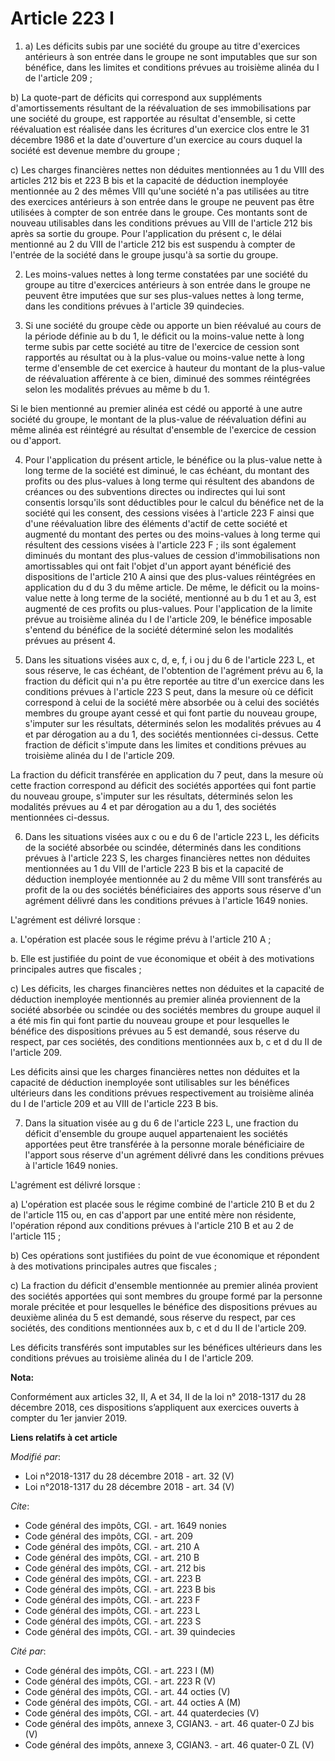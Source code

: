 # Article 223 I

1. a) Les déficits subis par une société du groupe au titre d'exercices antérieurs à son entrée dans le groupe ne sont
imputables que sur son bénéfice, dans les limites et conditions prévues au troisième alinéa du I de l'article 209 ;

b) La quote-part de déficits qui correspond aux suppléments d'amortissements résultant de la réévaluation de ses
immobilisations par une société du groupe, est rapportée au résultat d'ensemble, si cette réévaluation est réalisée dans les
écritures d'un exercice clos entre le 31 décembre 1986 et la date d'ouverture d'un exercice au cours duquel la société est
devenue membre du groupe ;

c) Les charges financières nettes non déduites mentionnées au 1 du VIII des articles 212 bis et 223 B bis et la capacité de
déduction inemployée mentionnée au 2 des mêmes VIII qu'une société n'a pas utilisées au titre des exercices antérieurs à son
entrée dans le groupe ne peuvent pas être utilisées à compter de son entrée dans le groupe. Ces montants sont de nouveau
utilisables dans les conditions prévues au VIII de l'article 212 bis après sa sortie du groupe. Pour l'application du présent
c, le délai mentionné au 2 du VIII de l'article 212 bis est suspendu à compter de l'entrée de la société dans le groupe
jusqu'à sa sortie du groupe.

2. Les moins-values nettes à long terme constatées par une société du groupe au titre d'exercices antérieurs à son entrée
dans le groupe ne peuvent être imputées que sur ses plus-values nettes à long terme, dans les conditions prévues à l'article
39 quindecies.

3. Si une société du groupe cède ou apporte un bien réévalué au cours de la période définie au b du 1, le déficit ou la
moins-value nette à long terme subis par cette société au titre de l'exercice de cession sont rapportés au résultat ou à la
plus-value ou moins-value nette à long terme d'ensemble de cet exercice à hauteur du montant de la plus-value de réévaluation
afférente à ce bien, diminué des sommes réintégrées selon les modalités prévues au même b du 1.

Si le bien mentionné au premier alinéa est cédé ou apporté à une autre société du groupe, le montant de la plus-value de
réévaluation défini au même alinéa est réintégré au résultat d'ensemble de l'exercice de cession ou d'apport.

4. Pour l'application du présent article, le bénéfice ou la plus-value nette à long terme de la société est diminué, le cas
échéant, du montant des profits ou des plus-values à long terme qui résultent des abandons de créances ou des subventions
directes ou indirectes qui lui sont consentis lorsqu'ils sont déductibles pour le calcul du bénéfice net de la société qui
les consent, des cessions visées à l'article 223 F ainsi que d'une réévaluation libre des éléments d'actif de cette société
et augmenté du montant des pertes ou des moins-values à long terme qui résultent des cessions visées à l'article 223 F ; ils
sont également diminués du montant des plus-values de cession d'immobilisations non amortissables qui ont fait l'objet d'un
apport ayant bénéficié des dispositions de l'article 210 A ainsi que des plus-values réintégrées en application du d du 3 du
même article. De même, le déficit ou la moins-value nette à long terme de la société, mentionné au b du 1 et au 3, est
augmenté de ces profits ou plus-values. Pour l'application de la limite prévue au troisième alinéa du I de l'article 209, le
bénéfice imposable s'entend du bénéfice de la société déterminé selon les modalités prévues au présent 4.

5. Dans les situations visées aux c, d, e, f, i ou j du 6 de l'article 223 L, et sous réserve, le cas échéant, de l'obtention
de l'agrément prévu au 6, la fraction du déficit qui n'a pu être reportée au titre d'un exercice dans les conditions prévues
à l'article 223 S peut, dans la mesure où ce déficit correspond à celui de la société mère absorbée ou à celui des sociétés
membres du groupe ayant cessé et qui font partie du nouveau groupe, s'imputer sur les résultats, déterminés selon les
modalités prévues au 4 et par dérogation au a du 1, des sociétés mentionnées ci-dessus. Cette fraction de déficit s'impute
dans les limites et conditions prévues au troisième alinéa du I de l'article 209.

La fraction du déficit transférée en application du 7 peut, dans la mesure où cette fraction correspond au déficit des
sociétés apportées qui font partie du nouveau groupe, s'imputer sur les résultats, déterminés selon les modalités prévues au
4 et par dérogation au a du 1, des sociétés mentionnées ci-dessus.

6. Dans les situations visées aux c ou e du 6 de l'article 223 L, les déficits de la société absorbée ou scindée, déterminés
dans les conditions prévues à l'article 223 S, les charges financières nettes non déduites mentionnées au 1 du VIII de
l'article 223 B bis et la capacité de déduction inemployée mentionnée au 2 du même VIII sont transférés au profit de la ou
des sociétés bénéficiaires des apports sous réserve d'un agrément délivré dans les conditions prévues à l'article 1649
nonies.

L'agrément est délivré lorsque :

a. L'opération est placée sous le régime prévu à l'article 210 A ;

b. Elle est justifiée du point de vue économique et obéit à des motivations principales autres que fiscales ;

c) Les déficits, les charges financières nettes non déduites et la capacité de déduction inemployée mentionnés au premier
alinéa proviennent de la société absorbée ou scindée ou des sociétés membres du groupe auquel il a été mis fin qui font
partie du nouveau groupe et pour lesquelles le bénéfice des dispositions prévues au 5 est demandé, sous réserve du respect,
par ces sociétés, des conditions mentionnées aux b, c et d du II de l'article 209.

Les déficits ainsi que les charges financières nettes non déduites et la capacité de déduction inemployée sont utilisables
sur les bénéfices ultérieurs dans les conditions prévues respectivement au troisième alinéa du I de l'article 209 et au VIII
de l'article 223 B bis.

7. Dans la situation visée au g du 6 de l'article 223 L, une fraction du déficit d'ensemble du groupe auquel appartenaient
les sociétés apportées peut être transférée à la personne morale bénéficiaire de l'apport sous réserve d'un agrément délivré
dans les conditions prévues à l'article 1649 nonies.

L'agrément est délivré lorsque :

a) L'opération est placée sous le régime combiné de l'article 210 B et du 2 de l'article 115 ou, en cas d'apport par une
entité mère non résidente, l'opération répond aux conditions prévues à l'article 210 B et au 2 de l'article 115 ;

b) Ces opérations sont justifiées du point de vue économique et répondent à des motivations principales autres que fiscales ;

c) La fraction du déficit d'ensemble mentionnée au premier alinéa provient des sociétés apportées qui sont membres du groupe
formé par la personne morale précitée et pour lesquelles le bénéfice des dispositions prévues au deuxième alinéa du 5 est
demandé, sous réserve du respect, par ces sociétés, des conditions mentionnées aux b, c et d du II de l'article 209.

Les déficits transférés sont imputables sur les bénéfices ultérieurs dans les conditions prévues au troisième alinéa du I de
l'article 209.

**Nota:**

Conformément aux articles 32, II, A et 34, II de la loi n° 2018-1317 du 28 décembre 2018, ces dispositions s’appliquent aux
exercices ouverts à compter du 1er janvier 2019.

**Liens relatifs à cet article**

_Modifié par_:

  - Loi n°2018-1317 du 28 décembre 2018 - art. 32 (V)
  - Loi n°2018-1317 du 28 décembre 2018 - art. 34 (V)

_Cite_:

  - Code général des impôts, CGI. - art. 1649 nonies
  - Code général des impôts, CGI. - art. 209
  - Code général des impôts, CGI. - art. 210 A
  - Code général des impôts, CGI. - art. 210 B
  - Code général des impôts, CGI. - art. 212 bis
  - Code général des impôts, CGI. - art. 223 B
  - Code général des impôts, CGI. - art. 223 B bis
  - Code général des impôts, CGI. - art. 223 F
  - Code général des impôts, CGI. - art. 223 L
  - Code général des impôts, CGI. - art. 223 S
  - Code général des impôts, CGI. - art. 39 quindecies

_Cité par_:

  - Code général des impôts, CGI. - art. 223 I (M)
  - Code général des impôts, CGI. - art. 223 R (V)
  - Code général des impôts, CGI. - art. 44 octies (V)
  - Code général des impôts, CGI. - art. 44 octies A (M)
  - Code général des impôts, CGI. - art. 44 quaterdecies (V)
  - Code général des impôts, annexe 3, CGIAN3. - art. 46 quater-0 ZJ bis (V)
  - Code général des impôts, annexe 3, CGIAN3. - art. 46 quater-0 ZL (V)
